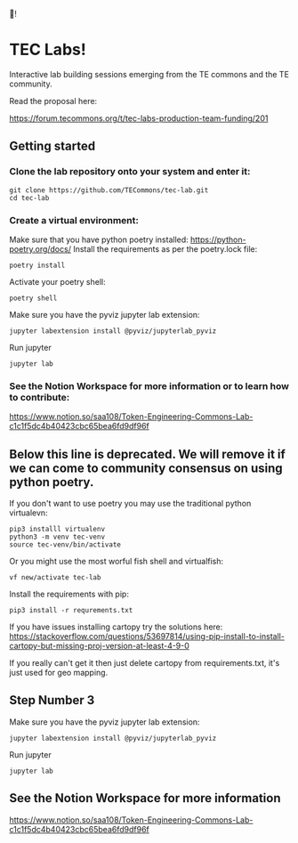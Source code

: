 
🌈!

# TEC Labs!
Interactive lab building sessions emerging from the TE commons and the TE community.

Read the proposal here:

https://forum.tecommons.org/t/tec-labs-production-team-funding/201 


## Getting started

### Clone the lab repository onto your system and enter it:
```
git clone https://github.com/TECommons/tec-lab.git
cd tec-lab
```

### Create a virtual environment:
Make sure that you have python poetry installed: https://python-poetry.org/docs/
Install the requirements as per the poetry.lock file:
```
poetry install
```
Activate your poetry shell:
```
poetry shell
```
Make sure you have the pyviz jupyter lab extension:
```
jupyter labextension install @pyviz/jupyterlab_pyviz
```

Run jupyter
```
jupyter lab
```

### See the Notion Workspace for more information or to learn how to contribute:

https://www.notion.so/saa108/Token-Engineering-Commons-Lab-c1c1f5dc4b40423cbc65bea6fd9df96f 

## Below this line is deprecated. We will remove it if we can come to community consensus on using python poetry.

If you don't want to use poetry you may use the traditional python virtualevn:

```
pip3 installl virtualenv
python3 -m venv tec-venv
source tec-venv/bin/activate
```

Or you might use the most worful fish shell and virtualfish:
```
vf new/activate tec-lab
```

Install the requirements with pip:
```
pip3 install -r requrements.txt
```

If you have issues installing cartopy try the solutions here: https://stackoverflow.com/questions/53697814/using-pip-install-to-install-cartopy-but-missing-proj-version-at-least-4-9-0 

If you really can't get it then just delete cartopy from requirements.txt, it's just used for geo mapping.

## Step Number 3
Make sure you have the pyviz jupyter lab extension:
```
jupyter labextension install @pyviz/jupyterlab_pyviz
```

Run jupyter
```
jupyter lab
```

## See the Notion Workspace for more information

https://www.notion.so/saa108/Token-Engineering-Commons-Lab-c1c1f5dc4b40423cbc65bea6fd9df96f 
